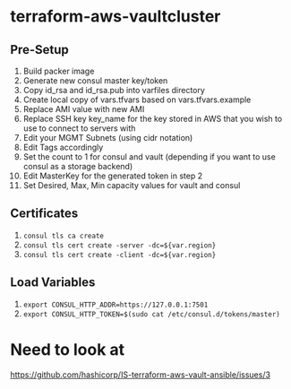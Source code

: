 # terraform-aws-vaultcluster

## Pre-Setup
1. Build packer image
2. Generate new consul master key/token
2. Copy id_rsa and id_rsa.pub into varfiles directory
3. Create local copy of vars.tfvars based on vars.tfvars.example
4. Replace AMI value with new AMI
5. Replace SSH key key_name for the key stored in AWS that you wish to use to connect to servers with
6. Edit your MGMT Subnets (using cidr notation)
7. Edit Tags accordingly
8. Set the count to 1 for consul and vault (depending if you want to use consul as a storage backend)
9. Edit MasterKey for the generated token in step 2
10. Set Desired, Max, Min capacity values for vault and consul

## Certificates
1. ```consul tls ca create```
2. ```consul tls cert create -server -dc=${var.region}```
3. ```consul tls cert create -client -dc=${var.region}```

## Load Variables
1. ```export CONSUL_HTTP_ADDR=https://127.0.0.1:7501```
2. ```export CONSUL_HTTP_TOKEN=$(sudo cat /etc/consul.d/tokens/master)```

# Need to look at

https://github.com/hashicorp/IS-terraform-aws-vault-ansible/issues/3
